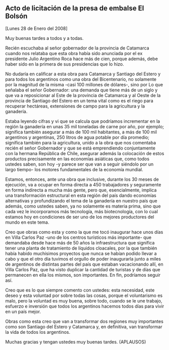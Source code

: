 Acto de licitación de la presa de embalse El Bolsón
---------------------------------------------------

[Lunes 28 de Enero del 2008]

Muy buenas tardes a todos y a todas.

Recién escuchaba al señor gobernador de la provincia de Catamarca cuando
nos relataba que esta obra había sido anunciada por el ex presidente
Julio Argentino Roca hace más de cien, porque además, debe haber sido en
la primera de sus presidencias que lo hizo.

No dudaría en calificar a esta obra para Catamarca y Santiago del Estero
y para todos los argentinos como una obra del Bicentenario, no solamente
por la magnitud de la misma -casi 100 millones de dólares-, sino por Lo
que señalaba el señor Gobernador: una demanda que tiene más de un siglo
y que va a reposicionar al Este de la provincia de Catamarca y al Oeste
de la provincia de Santiago del Estero en un tema vital como es el riego
para recuperar hectáreas, extensiones de campo para la agricultura y la
ganadería.

Estaba leyendo cifras y vi que se calcula que podríamos incrementar en
la región la ganadería en unas 35 mil toneladas de carne por año, por
ejemplo; significa también asegurar a más de 100 mil habitantes, a más
de 100 mil argentinos y argentinas, 250 litros de agua potable por día
promedio; significa también para la agricultura, unido a la obra que nos
comentaba recién el señor Gobernador y que se está emprendiendo
conjuntamente con la hermana República de Chile, asegurar además la
colocación de estos productos precisamente en las economías asiáticas
que, como todos ustedes saben, son hoy -y parece ser que van a seguir
siéndolo por un largo tiempo- los motores fundamentales de la economía
mundial.

Estamos, entonces, ante una obra que inclusive, durante los 30 meses de
ejecución, va a ocupar en forma directa a 450 trabajadores y seguramente
en forma indirecta a mucha más gente, pero que, esencialmente, implica
una transformación estructural en esta región del país dando economías
alternativas y profundizando el tema de la ganadería en nuestro país que
además, como ustedes saben, ya no solamente es materia prima, sino que
cada vez le incorporamos más tecnología, más biotecnología, con lo cual
estamos hoy en condiciones de ser uno de los mejores productores del
mundo en este tema.

Creo que obras como esta y como la que me tocó inaugurar hace unos días
en Villa Carlos Paz -uno de los centros turísticos más importante- que
demandaba desde hace más de 50 años la infraestructura que significa
tener una planta de tratamiento de líquidos cloacales, por la que
también había habido muchísimos proyectos que nunca se habían podido
llevar a cabo y que el otro día tuvimos el orgullo de poder inaugurarla
junto a miles de argentinos de distintas partes del país que estaban
vacacionando allí, en Villa Carlos Paz, que ha visto duplicar la
cantidad de turistas y de días que permanecen en ella los mismos, son
importantes. En fin, podríamos seguir así.

Creo que es lo que siempre comento con ustedes: esta necesidad, este
deseo y esta voluntad por sobre todas las cosas, porque el voluntarismo
es malo, pero la voluntad es muy buena, sobre todo, cuando se le une
trabajo, esfuerzo e inversión que todos los argentinos hacemos todos
días para vivir en un país mejor.

Obras como esta creo que van a transformar dos regiones muy importantes
como son Santiago del Estero y Catamarca y, en definitiva, van
transformar la vida de todos los argentinos.

Muchas gracias y tengan ustedes muy buenas tardes. (APLAUSOS)
